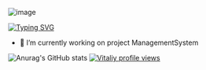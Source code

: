 ![image](https://www.codewars.com/users/Vitaliy%20Replyuk/badges/micro)

[![Typing SVG](https://readme-typing-svg.demolab.com?font=Fira+Code&pause=1000&color=9187F7&width=435&lines=Hi%2C+there.+I+am+Vitaliy+Replyuk;Welcome+to+my+profil.;Java+Developer)](https://git.io/typing-svg)

- 🔭 I’m currently working on project ManagementSystem
  
![Anurag's GitHub stats](https://github-readme-stats.vercel.app/api?username=vr242kj&show_icons=true&theme=gruvbox)
[![Vitaliy profile views](https://u8views.com/api/v1/github/profiles/88940299/views/day-week-month-total-count.svg)](https://u8views.com/github/vr242kj)
